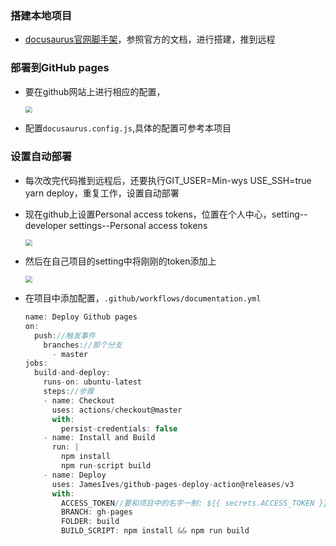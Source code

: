 ### 搭建本地项目

- [docusaurus官网脚手架](https://link.juejin.cn/?target=https%3A%2F%2Fwww.docusaurus.cn%2Fdocs%2Finstallation)，参照官方的文档，进行搭建，推到远程

### 部署到GitHub pages

- 要在github网站上进行相应的配置，

  <img src="/Users/min/Documents/mySelfs/my-website/static/img/docs/pages.png" style="zoom: 67%;" />

- 配置`docusaurus.config.js`,具体的配置可参考本项目

### 设置自动部署

- 每次改完代码推到远程后，还要执行GIT_USER=Min-wys USE_SSH=true yarn deploy，重复工作，设置自动部署

- 现在github上设置Personal access tokens，位置在个人中心，setting--developer settings--Personal access tokens

  <img src="/Users/min/Documents/mySelfs/my-website/static/img/docs/access token.png" style="zoom:67%;" />

- 然后在自己项目的setting中将刚刚的token添加上

  <img src="/Users/min/Documents/mySelfs/my-website/static/img/docs/Snipaste_2021-11-26_16-04-36.png" style="zoom:67%;" />

- 在项目中添加配置，`.github/workflows/documentation.yml`

  ```js
  name: Deploy Github pages
  on:
    push://触发事件
      branches://那个分支
        - master
  jobs:
    build-and-deploy:
      runs-on: ubuntu-latest
      steps://步骤
      - name: Checkout
        uses: actions/checkout@master
        with:
          persist-credentials: false
      - name: Install and Build
        run: |
          npm install
          npm run-script build 
      - name: Deploy
        uses: JamesIves/github-pages-deploy-action@releases/v3
        with:
          ACCESS_TOKEN//要和项目中的名字一制: ${{ secrets.ACCESS_TOKEN }}
          BRANCH: gh-pages
          FOLDER: build
          BUILD_SCRIPT: npm install && npm run build
  ```

  

